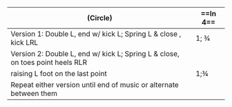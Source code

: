 |(Circle) |==In 4==|
|----|-----|
|Version 1: Double L, end w/ kick L; Spring L & close , kick LRL |1; ¾|
|Version 2: Double L, end w/ kick L; Spring L & close, on toes point heels RLR || 
|raising L foot on the last point| 1;¾ |
|Repeat either version until end of music or alternate between them||
